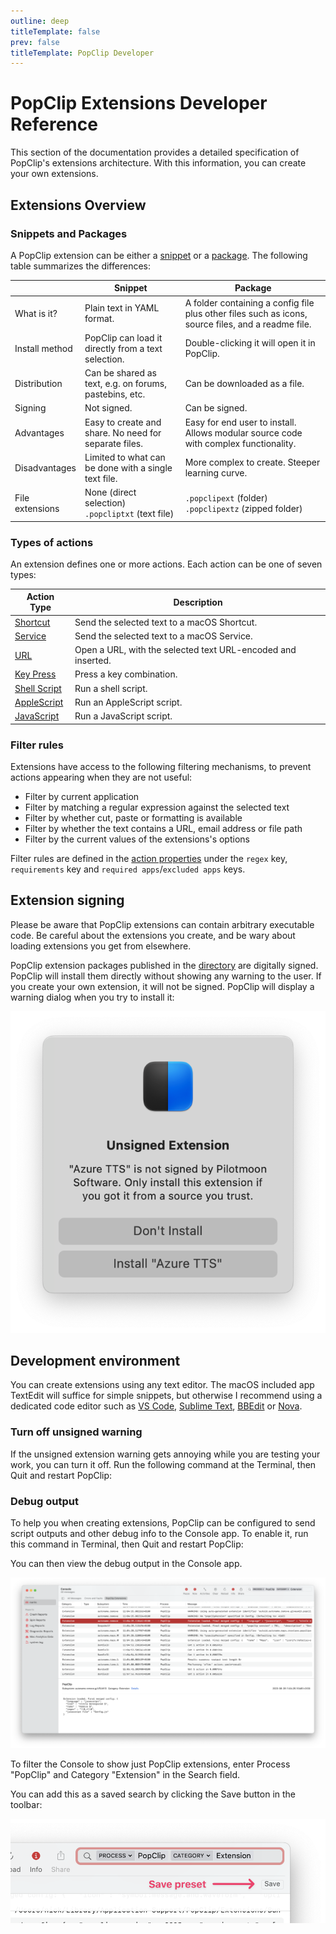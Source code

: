 ```yaml
---
outline: deep
titleTemplate: false
prev: false
titleTemplate: PopClip Developer
---
```


<script setup lang="ts">
import EditionSwitcher from "../src/EditionSwitcher.vue";
import Ed from "../src/Ed.vue";
</script>

# PopClip Extensions Developer Reference

This section of the documentation provides a detailed specification of PopClip's
extensions architecture. With this information, you can create your own
extensions.

<!-- If you are not a programmer, you may find it easier to use the
[PopClip Extension Creator](https://pilotmoon.com/popclip/extensions/create/). -->

## Extensions Overview

### Snippets and Packages

A PopClip extension can be either a [snippet](./snippets.md) or a
[package](./packages.md). The following table summarizes the differences:

|                 | Snippet                                                | Package                                                                                            |
| --------------- | ------------------------------------------------------ | -------------------------------------------------------------------------------------------------- |
| What is it?     | Plain text in YAML format.                             | A folder containing a config file plus other files such as icons, source files, and a readme file. |
| Install method  | PopClip can load it directly from a text selection.    | Double-clicking it will open it in PopClip.                                                        |
| Distribution    | Can be shared as text, e.g. on forums, pastebins, etc. | Can be downloaded as a file.                                                                       |
| Signing         | Not signed.                                            | Can be signed.                                                                                     |
| Advantages      | Easy to create and share. No need for separate files.  | Easy for end user to install. Allows modular source code with complex functionality.               |
| Disadvantages   | Limited to what can be done with a single text file.   | More complex to create. Steeper learning curve.                                                    |
| File extensions | None (direct selection)<br> `.popcliptxt` (text file)  | `.popclipext` (folder)<br> `.popclipextz` (zipped folder)                                          |

<!-- | Philosophy      | "Empowered user" mentality. Visibility promotes learning. | "Developer" mentality. Opaque format keeps everything hidden from end user.                        | -->

### Types of actions

An extension defines one or more actions. Each action can be one of seven types:

| Action Type                               | Description                                                  |
| ----------------------------------------- | ------------------------------------------------------------ |
| [Shortcut](./shortcut-actions)            | Send the selected text to a macOS Shortcut.                  |
| [Service](./service-actions)              | Send the selected text to a macOS Service.                   |
| [URL](./url-actions.md)                   | Open a URL, with the selected text URL-encoded and inserted. |
| [Key Press](./key-press-actions.md)       | Press a key combination.                                     |
| [Shell Script](./shell-script-actions.md) | Run a shell script.                                          |
| [AppleScript](./applescript-actions.md)   | Run an AppleScript script.                                   |
| [JavaScript](./js-actions.md)     | Run a JavaScript script.                                     |

### Filter rules

Extensions have access to the following filtering mechanisms, to prevent actions
appearing when they are not useful:

- Filter by current application
- Filter by matching a regular expression against the selected text
- Filter by whether cut, paste or formatting is available
- Filter by whether the text contains a URL, email address or file path
- Filter by the current values of the extensions's options

Filter rules are defined in the
[action properties](./actions) under the `regex` key,
`requirements` key and `required apps`/`excluded apps` keys.

## Extension signing

Please be aware that PopClip extensions can contain arbitrary executable code.
Be careful about the extensions you create, and be wary about loading extensions
you get from elsewhere.

PopClip extension packages published in the [directory](/extensions/) are digitally
signed. PopClip will install them directly without showing any warning to the
user. If you create your own extension, it will not be signed. PopClip will
display a warning dialog when you try to install it:

![Example unsigned warning.](../guide/media/shot-unsigned-warning.png#h400)

## Development environment

You can create extensions using any text editor. The macOS included app TextEdit
will suffice for simple snippets, but otherwise I recommend using a dedicated
code editor such as [VS Code](https://code.visualstudio.com/),
[Sublime Text](https://www.sublimetext.com/),
[BBEdit](https://www.barebones.com/products/bbedit/) or
[Nova](https://nova.app/).

<EditionSwitcher />

### Turn off unsigned warning

If the unsigned extension warning gets annoying while you are testing your work,
you can turn it off. Run the following command at the Terminal, then Quit and
restart PopClip:

<Ed code base="defaults write com.pilotmoon.popclip LoadUnsignedExtensions -bool YES" setapp="defaults write com.pilotmoon.popclip-setapp LoadUnsignedExtensions -bool YES"/>

### Debug output

To help you when creating extensions, PopClip can be configured to send script
outputs and other debug info to the Console app. To enable it, run this command
in Terminal, then Quit and restart PopClip:

<Ed code base="defaults write com.pilotmoon.popclip EnableExtensionDebug -bool YES" setapp="defaults write com.pilotmoon.popclip-setapp EnableExtensionDebug -bool YES"/>

You can then view the debug output in the Console app.

![Console app screenshot](./media/shot-console-window-1.png "Viewing PopClip debug output in Console app.")

To filter the Console to show just PopClip extensions, enter Process "PopClip"
and Category "Extension" in the Search field.

You can add this as a saved search by clicking the Save button in the toolbar:

![Add Console app preset](./media/shot-console-preset-1.png "Adding a preset to the Console app.")
